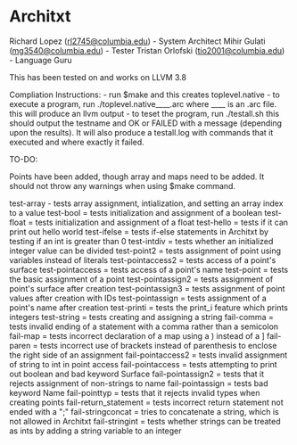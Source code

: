# Architxt
Richard Lopez (rl2745@columbia.edu) - System Architect
Mihir Gulati (mg3540@columbia.edu) - Tester
Tristan Orlofski (tio2001@columbia.edu) - Language Guru

This has been tested on and works on LLVM 3.8

Compliation Instructions:
    - run $make and this creates toplevel.native
    - to execute a program, run ./toplevel.native____.arc where ____ is an .arc file. this will produce an llvm output
    - to teset the program, run ./testall.sh
        this should output the testname and OK or FAILED with a message (depending upon the results). It will also produce a testall.log with commands that it executed and where exactly it failed.

TO-DO:

Points have been added, though array and maps need to be added. It should not throw any warnings when using $make command.

test-array - tests array assignment, intialization, and setting an array index 
  to a value
test-bool = tests initialization and assignment of a boolean
test-float = tests initialization and assignment of a float
test-hello = tests if it can print out hello world
test-ifelse = tests if-else statements in Architxt by testing if an int is 
  greater than 0
test-intdiv = tests whether an initialized integer value can be divided
test-point2 = tests assignment of point using variables instead of literals
test-pointaccess2 = tests access of a point's surface
test-pointaccess = tests access of a point's name
test-point = tests the basic assignment of a point
test-pointassign2 = tests assignment of point's surface after creation
test-pointassign3 = tests assignment of point values after creation with IDs
test-pointassign = tests assignment of a point's name after creation
test-printi = tests the print_i feature which prints integers
test-string = tests creating and assigning a string
fail-comma = tests invalid ending of a statement with a comma rather than a 
  semicolon
fail-map = tests incorrect declaration of a map using a ) instead of a ] 
fail-paren = tests incorrect use of brackets instead of parenthesis to enclose 
  the right side of an assignment
fail-pointaccess2 = tests invalid assignment of string to int in point access
fail-pointaccess = tests attempting to print out boolean and bad keyword Surface
fail-pointassign2 = tests that it rejects assignment of non-strings to name
fail-pointassign = tests bad keyword Name
fail-pointtyp = tests that it rejects invalid types when creating points
fail-return_statement = tests incorrect return statement not ended with a ";"
fail-stringconcat = tries to concatenate a string, which is not allowed in 
  Architxt
fail-stringint = tests whether strings can be treated as ints by adding a 
  string variable to an integer
